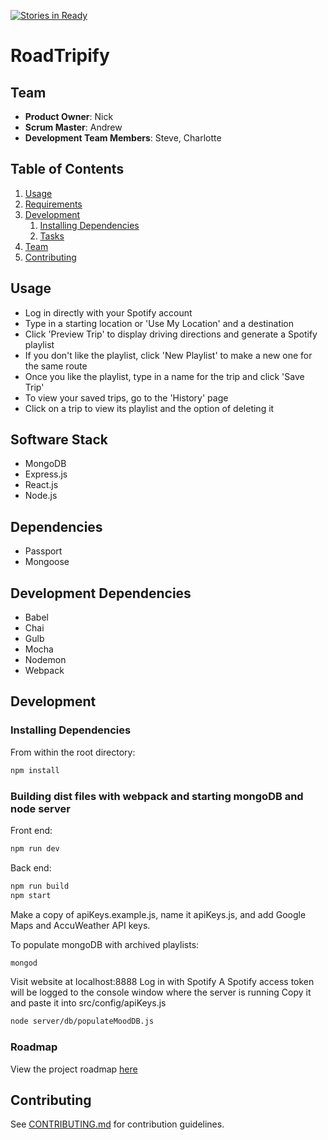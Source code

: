 [![Stories in Ready](https://badge.waffle.io/IndecipherableSuggestions/IndecipherableSuggestions.png?label=ready&title=Ready)](https://waffle.io/IndecipherableSuggestions/IndecipherableSuggestions)
# RoadTripify

## Team

  - __Product Owner__: Nick
  - __Scrum Master__: Andrew
  - __Development Team Members__: Steve, Charlotte

## Table of Contents

1. [Usage](#Usage)
1. [Requirements](#requirements)
1. [Development](#development)
    1. [Installing Dependencies](#installing-dependencies)
    1. [Tasks](#tasks)
1. [Team](#team)
1. [Contributing](#contributing)

## Usage

- Log in directly with your Spotify account
- Type in a starting location or 'Use My Location' and a destination
- Click 'Preview Trip' to display driving directions and generate a Spotify playlist
- If you don't like the playlist, click 'New Playlist' to make a new one for the same route
- Once you like the playlist, type in a name for the trip and click 'Save Trip'
- To view your saved trips, go to the 'History' page
- Click on a trip to view its playlist and the option of deleting it

## Software Stack

- MongoDB
- Express.js
- React.js
- Node.js

## Dependencies
- Passport
- Mongoose

## Development Dependencies

- Babel
- Chai
- Gulb
- Mocha
- Nodemon
- Webpack

## Development

### Installing Dependencies

From within the root directory:
```sh
npm install
```
### Building dist files with webpack and starting mongoDB and node server

Front end:
```sh
npm run dev
```
Back end:
```sh
npm run build
npm start
```
Make a copy of apiKeys.example.js, name it apiKeys.js, and add Google Maps and AccuWeather API keys.

To populate mongoDB with archived playlists:
```sh
mongod
```
Visit website at localhost:8888
Log in with Spotify
A Spotify access token will be logged to the console window where the server is running
Copy it and paste it into src/config/apiKeys.js
```sh
node server/db/populateMoodDB.js
```

### Roadmap

View the project roadmap [here](https://github.com/IndecipherableSuggestions/RoadTripify/issues)


## Contributing

See [CONTRIBUTING.md](CONTRIBUTING.md) for contribution guidelines.
